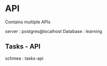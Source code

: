 # API

Contains multiple APIs

server : postgres@localhost
Database : learning

## Tasks - API

schmea : tasks-api
